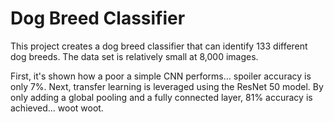 # Dog Breed Classifier

This project creates a dog breed classifier that can identify 133 different dog breeds.
The data set is relatively small at 8,000 images.

First, it's shown how a poor a simple CNN performs... spoiler accuracy is only 7%.
Next, transfer learning is leveraged using the ResNet 50 model. By only adding a global pooling and a fully
connected layer, 81% accuracy is achieved... woot woot.

